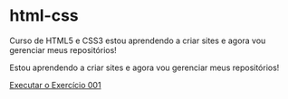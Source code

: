 # html-css
 Curso de HTML5  e CSS3
estou aprendendo a criar sites e agora vou gerenciar meus repositórios!

Estou aprendendo a criar sites e agora vou gerenciar meus repositórios!

<a href="https://saulo-josias.github.io/html-css/Exerc%C3%ADcios/ex001/index.html"> Executar o Exercício 001</a>
